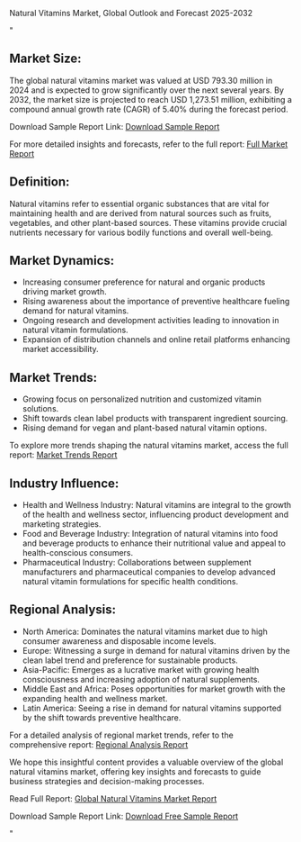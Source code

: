 Natural Vitamins Market, Global Outlook and Forecast 2025-2032

"<html>
<body>

<h2>Market Size:</h2>
<p>The global natural vitamins market was valued at USD 793.30 million in 2024 and is expected to grow significantly over the next several years. By 2032, the market size is projected to reach USD 1,273.51 million, exhibiting a compound annual growth rate (CAGR) of 5.40% during the forecast period.</p>
<p>Download Sample Report Link: <a href='https://www.statsmarketresearch.com/download-free-sample/8028113/global-natural-vitamins-forecast-2025-2032-212'>Download Sample Report</a></p>
<p>For more detailed insights and forecasts, refer to the full report: <a href='https://www.statsmarketresearch.com/global-natural-vitamins-forecast-2025-2032-212-8028113'>Full Market Report</a></p>

<h2>Definition:</h2>
<p>Natural vitamins refer to essential organic substances that are vital for maintaining health and are derived from natural sources such as fruits, vegetables, and other plant-based sources. These vitamins provide crucial nutrients necessary for various bodily functions and overall well-being.</p>

<h2>Market Dynamics:</h2>
<ul>
  <li>Increasing consumer preference for natural and organic products driving market growth.</li>
  <li>Rising awareness about the importance of preventive healthcare fueling demand for natural vitamins.</li>
  <li>Ongoing research and development activities leading to innovation in natural vitamin formulations.</li>
  <li>Expansion of distribution channels and online retail platforms enhancing market accessibility.</li>
</ul>

<h2>Market Trends:</h2>
<ul>
  <li>Growing focus on personalized nutrition and customized vitamin solutions.</li>
  <li>Shift towards clean label products with transparent ingredient sourcing.</li>
  <li>Rising demand for vegan and plant-based natural vitamin options.</li>
</ul>
<p>To explore more trends shaping the natural vitamins market, access the full report: <a href='https://www.statsmarketresearch.com/global-natural-vitamins-forecast-2025-2032-212-8028113'>Market Trends Report</a></p>

<h2>Industry Influence:</h2>
<ul>
  <li>Health and Wellness Industry: Natural vitamins are integral to the growth of the health and wellness sector, influencing product development and marketing strategies.</li>
  <li>Food and Beverage Industry: Integration of natural vitamins into food and beverage products to enhance their nutritional value and appeal to health-conscious consumers.</li>
  <li>Pharmaceutical Industry: Collaborations between supplement manufacturers and pharmaceutical companies to develop advanced natural vitamin formulations for specific health conditions.</li>
</ul>

<h2>Regional Analysis:</h2>
<ul>
  <li>North America: Dominates the natural vitamins market due to high consumer awareness and disposable income levels.</li>
  <li>Europe: Witnessing a surge in demand for natural vitamins driven by the clean label trend and preference for sustainable products.</li>
  <li>Asia-Pacific: Emerges as a lucrative market with growing health consciousness and increasing adoption of natural supplements.</li>
  <li>Middle East and Africa: Poses opportunities for market growth with the expanding health and wellness market.</li>
  <li>Latin America: Seeing a rise in demand for natural vitamins supported by the shift towards preventive healthcare.</li>
</ul>
<p>For a detailed analysis of regional market trends, refer to the comprehensive report: <a href='https://www.statsmarketresearch.com/global-natural-vitamins-forecast-2025-2032-212-8028113'>Regional Analysis Report</a></p>

<p>We hope this insightful content provides a valuable overview of the global natural vitamins market, offering key insights and forecasts to guide business strategies and decision-making processes.</p>

<p>Read Full Report: <a href='https://www.statsmarketresearch.com/global-natural-vitamins-forecast-2025-2032-212-8028113'>Global Natural Vitamins Market Report</a></p>
<p>Download Sample Report Link: <a href='https://www.statsmarketresearch.com/download-free-sample/8028113/global-natural-vitamins-forecast-2025-2032-212'>Download Free Sample Report</a></p>

</body>
</html>"
